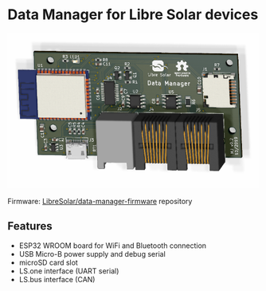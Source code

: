 # Data Manager for Libre Solar devices

![Data Manager PCB](data-manager.jpg)

Firmware: [LibreSolar/data-manager-firmware](https://github.com/LibreSolar/data-manager-firmware) repository

## Features

- ESP32 WROOM board for WiFi and Bluetooth connection
- USB Micro-B power supply and debug serial
- microSD card slot
- LS.one interface (UART serial)
- LS.bus interface (CAN)
